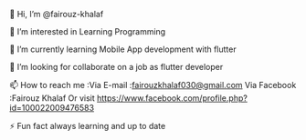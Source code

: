 👋 Hi, I’m @fairouz-khalaf

👀 I’m interested in Learning Programming

🌱 I’m currently learning Mobile App development with flutter

💞️ I’m looking for collaborate on a job as flutter developer

📫 How to reach me :Via E-mail :fairouzkhalaf030@gmail.com Via Facebook :Fairouz Khalaf Or visit https://www.facebook.com/profile.php?id=100022009476583

⚡ Fun fact always learning and up to date
